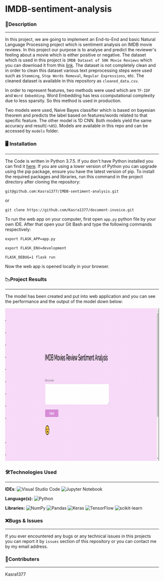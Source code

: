 # IMDB-sentiment-analysis

### 📝Description
---
In this project, we are going to implement an End-to-End and basic Natural Language Processing project which is sentiment analysis on IMDB movie reviews. In this project our purpose is to analyse and predict the reviewer's feeling about a movie which is either positive or negative. The dataset which is used in this project is `IMDB Dataset of 50K Movie Reviews` which you can download it from this [link](https://www.kaggle.com/lakshmi25npathi/imdb-dataset-of-50k-movie-reviews). The dataset is not completely clean and in order to clean this dataset various text preprocessing steps were used such as `Stemming`, `Stop Words Removal`, `Regular Expressions`, etc. The cleaned dataset is available in this repository as `cleaned_data.csv`.

In order to represent features, two methods were used which are `TF-IDF` and `Word Embedding`. Word Embedding has less ccomputational complexity due to less sparsity. So this method is used in production.

Two models were used, Naive Bayes classifier which is based on bayesian theorem and predicts the label based on features/words related to that specific feature. The other model is 1D CNN. Both models yield the same accuracy and result(`~%85`). Models are available in this repo and can be accessed by `models` folder.

### 🖥 Installation
---
The Code is written in Python 3.7.5. If you don't have Python installed you can find it [here](https://www.python.org/downloads/). If you are using a lower version of Python you can upgrade using the pip package, ensure you have the latest version of pip. To install the required packages and libraries, run this command in the project directory after cloning the repository:
```
git@github.com:Kasra1377/IMDB-sentiment-analysis.git
```
or
```
git clone https://github.com/Kasra1377/document-invoice.git
```

To run the web app on your computer, first open `app.py` python file by your own IDE. After that open your Git Bash and type the following commands respectively:

```
export FLASK_APP=app.py
```

```
export FLASK_ENV=development
```

```
FLASK_DEBUG=1 flask run
```

Now the web app is opened locally in your browser.

### 📉Project Results
---
The model has been created and put into web application and you can see the performance and the output of the model down below:
<p align="center">
  <img width="900" height="500" src="demo/sentiment-analysis-demo.gif">
</p>
 
### 🛠Technologies Used
---

**IDEs**:  ![Visual Studio Code](https://img.shields.io/badge/Visual%20Studio%20Code-0078d7.svg?style=for-the-badge&logo=visual-studio-code&logoColor=white)   ![Jupyter Notebook](https://img.shields.io/badge/jupyter-%23FA0F00.svg?style=for-the-badge&logo=jupyter&logoColor=white)

**Language(s):**  ![Python](https://img.shields.io/badge/python-3670A0?style=for-the-badge&logo=python&logoColor=ffdd54)

**Libraries:**  ![NumPy](https://img.shields.io/badge/numpy-%23013243.svg?style=for-the-badge&logo=numpy&logoColor=white)  ![Pandas](https://img.shields.io/badge/pandas-%23150458.svg?style=for-the-badge&logo=pandas&logoColor=white)   ![Keras](https://img.shields.io/badge/Keras-%23D00000.svg?style=for-the-badge&logo=Keras&logoColor=white)
  ![TensorFlow](https://img.shields.io/badge/TensorFlow-%23FF6F00.svg?style=for-the-badge&logo=TensorFlow&logoColor=white)    ![scikit-learn](https://img.shields.io/badge/scikit--learn-%23F7931E.svg?style=for-the-badge&logo=scikit-learn&logoColor=white)

### ❌Bugs & Issues
---
If you ever encountered any bugs or any technical issues in this projects you can report it by `issues` section of this repository or you can contact me by my email address. 

### 👥Contributers
---
Kasra1377

